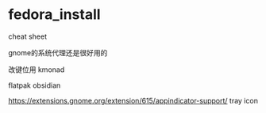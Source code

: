 # fedora_install
cheat sheet

gnome的系统代理还是很好用的

改键位用
kmonad

flatpak obsidian

https://extensions.gnome.org/extension/615/appindicator-support/   tray icon

